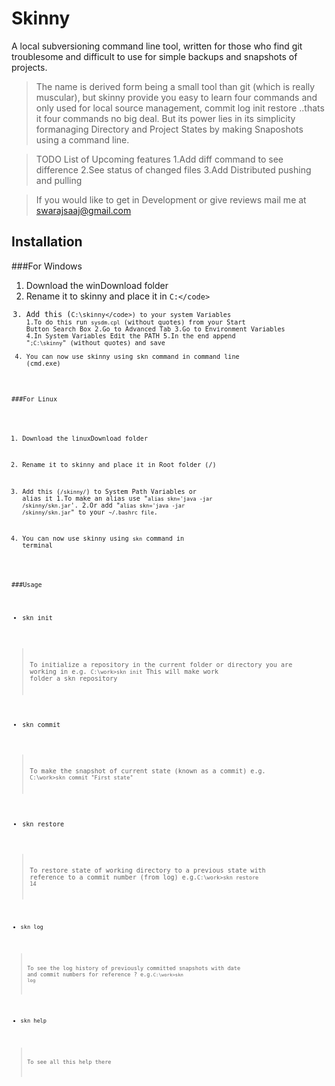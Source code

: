 Skinny
======

A local subversioning command line tool, written for those who find git troublesome and difficult to use for simple backups and snapshots of projects.
>The name is derived form being a small tool than git (which is really muscular), but skinny provide you easy to learn four commands and only used for local source management, commit log init restore ..thats it four commands no big deal. But its power lies in its simplicity formanaging Directory and Project States by making Snaposhots using a command line.

>TODO List of Upcoming features
1.Add diff command to see difference
2.See status of changed files
3.Add Distributed pushing and pulling

>If you would like to get in Development or give reviews mail me at swarajsaaj@gmail.com

Installation
--------

###For Windows
1. Download the winDownload folder
2. Rename it to skinny and place it in <code>C:\</code>
3. Add this (<code>C:\skinny\</code>) to your system Variables 
	1.To do this run <code>sysdm.cpl</code> (without quotes) from your Start Button Search Box
	2.Go to Advanced Tab
	3.Go to Environment Variables
	4.In System Variables Edit the PATH
	5.In the end append "<code>;C:\skinny</code>" (without quotes) and save
4. You can now use skinny using skn command in command line (cmd.exe)

###For Linux
1. Download the linuxDownload folder
2. Rename it to skinny and place it in  Root folder (/) 
3. Add this (<code>/skinny/</code>) to System Path Variables or alias it
	1.To make an alias use "<code>alias skn='java -jar /skinny/skn.jar</code>'.
	2.Or add "<code>alias skn='java -jar /skinny/skn.jar</code>" to your <code>~/.bashrc file</code>.
	
4. You can now use skinny using <code>skn</code> command in terminal


###Usage

* skn init
>
>To initialize a repository in the current folder or directory you are working in 
>	e.g.  <code>C:\work\>skn init</code>
>		This will make work folder a skn repository
* skn commit <message>
>
>To make the snapshot of current state (known as a commit)
>	e.g. <code>C:\work\>skn commit "First state"</code>
* skn restore <commitNumber>

>To restore state of working directory to a previous state with reference to a commit number (from log)
>	e.g.<code>C:\work\>skn restore 14

* skn log
>
>To see the log history of previously committed snapshots with date and commit numbers for reference
?	e.g.<code>C:\work\>skn log</code>

* skn help
>
>To see all this help there
